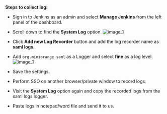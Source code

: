 **Steps to collect log:**

* Sign in to Jenkins as an admin and select **Manage Jenkins** from the left panel of the dashboard.
  
* Scroll down to find the **System Log** option.
  ![image_1](troubleshooting/system-log.png)

* Click **Add new Log Recorder** button and add the log recorder name as **saml logs**.
* Add ```org.miniorange.saml``` as a Logger and select **fine** as a log level.
  ![image_1](troubleshooting/logger-record.png)
* Save the settings.
* Perform SSO on another browser/private window to record logs.
* Visit the **System Log** option again and copy the recorded logs from the saml logs logger.
* Paste logs in notepad/word file and send it to us.